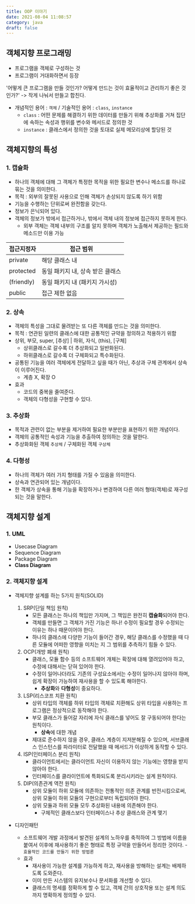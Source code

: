 ```yaml
---
title: OOP 이야기
date: 2021-08-04 11:08:57
category: java
draft: false
---
```


## 객체지향 프로그래밍

- 프로그램을 객체로 구성하는 것
- 프로그램이 거대화하면서 등장

'어떻게 큰 프로그램을 만들 것인가? 어떻게 만드는 것이 효율적이고 관리하기 좋은 것인가?' -> 작게 나눠서 만들고 합친다.

- 개념적인 용어 : `객체` / 기술적인 용어 : `class`, `instance`
  - `class` : 어떤 문제를 해결하기 위한 데이터를 만들기 위해 추상화를 거쳐 집단에 속하는 속성과 행위를 변수와 메서드로 정의한 것
  - `instance` : 클래스에서 정의한 것을 토대로 실제 메모리상에 할당된 것



## 객체지향의 특성

### 1. 캡슐화

- 하나의 객체에 대해 그 객체가 특정한 목적을 위한 필요한 변수나 메소드를 하나로 묶는 것을 의미한다.
- 목적 : 외부의 잘못된 사용으로 인해 객체가 손상되지 않도록 하기 위함
- 기능을 수행하는 단위로써 완전함을 갖는다.
- 정보가 은닉되어 있다.
- 객체의 정보가 밖에서 접근하거나, 밖에서 객체 내의 정보에 접근하지 못하게 한다.
  - 외부 객체는 객체 내부의 구조를 알지 못하며 객체가 노출해서 제공하는 필드와 메소드만 이용 가능

| 접근지정자 | 접근 범위                        |
| ---------- | -------------------------------- |
| private    | 해당 클래스 내                   |
| protected  | 동일 패키지 내, 상속 받은 클래스 |
| (friendly) | 동일 패키지 내 (패키지 가시성)   |
| public     | 접근 제한 없음                   |

### 2. 상속

- 객체의 특성을 그대로 물려받는 또 다른 객체를 만드는 것을 의미한다.
- 목적 : 연관된 일련의 클래스에 대한 공통적인 규약을 정의하고 적용하기 위함
- 상위, 부모, super, [추상] | 하위, 자식, (this), [구체]
  - 상위클래스로 갈수록 더 추상화되고 일반화된다.
  - 하위클래스로 갈수록 더 구체화되고 특수화된다.
- 공통된 기능을 여러 객체에게 전달하고 싶을 때가 아닌, 추상과 구체 관계에서 상속이 이루어진다.
  - 계층 X, 확장 O
- 효과 
  - 코드의 중복을 줄여준다.
  - 객체의 다형성을 구현할 수 있다.

### 3. 추상화

- 목적과 관련이 없는 부분을 제거하여 필요한 부분만을 표현하기 위한 개념이다.
- 객체의 공통적인 속성과 기능을 추출하여 정의하는 것을 말한다.
- 추상화화된 객체 `추상체` / 구체화된 객체 `구상체`

### 4. 다형성

- 하나의 객체가 여러 가지 형태를 가질 수 있음을 의미한다.
- 상속과 연관되어 있는 개념이다.
- 한 객체가 상속을 통해 기능을 확장하거나 변경하여 다른 여러 형태(객체)로 재구성 되는 것을 말한다.



## 객체지향 설계

### 1. UML

- Usecase Diagram
- Sequence Diagram
- Package Diagram
- **Class Diagram**

### 2. 객체지향 설계

- 객체지향 설계를 하는 5가지 원칙(SOLID)
  1. SRP(단일 책임 원칙)
     - 모든 클래스는 하나의 책임만 가지며, 그 책임은 완전히 **캡슐화**되어야 한다.
     - 객체를 만들면 그 객체가 가진 기능은 하나! 수정이 필요할 경우 수정되는 이유는 하나 때문이어야 한다.
     - 하나의 클래스에 다양한 기능이 들어간 경우, 해당 클래스를 수정했을 때 다른 모듈에 어떠한 영향을 미치는 지 그 범위를 추측하기 힘들 수 있다.
  2. OCP(개방 폐쇄 원칙)
     - 클래스, 모듈 함수 등의 소프트웨어 개체는 확장에 대해 열려있어야 하고, 수정에 대해서는 닫혀 있어야 한다.
     - 수정이 일어나더라도 기존의 구성요소에서는 수정이 일어나지 않아야 하며, 쉽게 확장이 가능하여 재사용을 할 수 있도록 해야한다. 
       - **추상화**와 **다형성**이 중요하다.
  3. LSP(리스코프 치환 원칙)
     - 상위 타입의 객체를 하위 타입의 객체로 치환해도 상위 타입을 사용하는 프로그램은 정상적으로 동작해야 한다.
     - 부모 클래스가 들어갈 자리에 자식 클래스를 넣어도 잘 구동되어야 한다는 원칙이다.
       - **상속**에 대한 개념
     - 제대로 준수하지 않을 경우, 클래스 계층이 지저분해질 수 있으며, 서브클래스 인스턴스를 파라미터로 전달했을 때 메서드가 이상하게 동작할 수 있다.
  4. ISP(인터페이스 분리 원칙)
     - 클라이언트에서는 클라이언트 자신이 이용하지 않는 기능에는 영향을 받지 않아야 한다.
     - 인터페이스를 클라이언트에 특화되도록 분리시키라는 설계 원칙이다.
  5. DIP(의존관계 역전 원칙)
     - 상위 모듈이 하위 모듈에 의존하는 전통적인 의존 관계를 반전시킴으로써, 상위 모듈이 하위 모듈의 구현으로부터 독립되어야 한다.
     - 상위 모듈과 하위 모듈 모두 추상화된 내용에 의존해야 한다.
       - 구체적인 클래스보다 인터페이스나 추상 클래스와 관계 맺기

- 디자인패턴 
  - 소프트웨어 개발 과정에서 발견된 설계의 노하우를 축적하여 그 방법에 이름을 붙여서 이후에 재사용하기 좋은 형태로 특정 규약을 만들어서 정리한 것이다. - `효율적인 코드를 만들기 위한 방법론`
  - 효과
    - 재사용이 가능한 설계를 가능하게 하고, 재사용을 방해하는 설계는 배제하도록 도와준다.
    - 이미 만든 시스템의 유지보수나 문서화를 개선할 수 있다.
    - 클래스의 명세를 정확하게 할 수 있고, 객체 간의 상호작용 또는 설계 의도까지 명확하게 정의할 수 있다.
